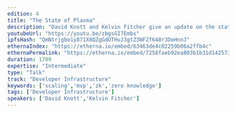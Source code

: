 ```yaml
---
edition: 4
title: "The State of Plasma"
description: "David Knott and Kelvin Fitcher give an update on the state of Plasma."
youtubeUrl: "https://youtu.be/zbgsGI7Embs"
ipfsHash: "QmNtrjgbo1y871X8QZgGdUTHuJ3gtZ3NFZf648r3DoHnnJ"
ethernaIndex: "https://etherna.io/embed/63463de4c02259b06a2ffb4c"
ethernaPermalink: "https://etherna.io/embed/7258faeb92ea803b1b31d1425737afaaa4d0a4198012015f64421fc9e6208287"
duration: 1709
expertise: "Intermediate"
type: "Talk"
track: "Developer Infrastructure"
keywords: ['scaling','mvp','zk','zero knowledge']
tags: ['Developer Infrastructure']
speakers: ['David Knott','Kelvin Fitcher']
---
```

